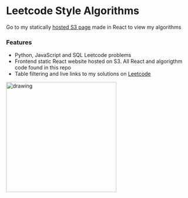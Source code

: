 # Leetcode Style Algorithms

Go to my statically [hosted S3 page](https://deans-leetcode.s3.ca-central-1.amazonaws.com/index.html) made in React to view my algorithms

### Features

- Python, JavaScript and SQL Leetcode problems
- Frontend static React website hosted on S3. All React and algorigthm code found in this repo
- Table filtering and live links to my solutions on [Leetcode](https://leetcode.com)

<img src="https://www.yoreoyster.com/wp-content/uploads/2021/06/LeetCode-Review.png" alt="drawing" width="300"/>


